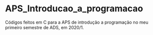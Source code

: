 # APS_Introducao_a_programacao
Códigos feitos em C para a APS de introdução a programação no meu primeiro semestre de ADS, em 2020/1.
